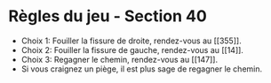 # Règles du jeu - Section 40

- Choix 1: Fouiller la fissure de droite, rendez-vous au [[355]].
- Choix 2: Fouiller la fissure de gauche, rendez-vous au [[14]].
- Choix 3: Regagner le chemin, rendez-vous au [[147]].
- Si vous craignez un piège, il est plus sage de regagner le chemin.